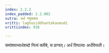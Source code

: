 ```yaml
---
index: 2.2.2
index_padded: 2.2.002
sutra: अर्धं नपुंसकम्‌
vritti: laghusiddhantakaumudi
vrittiindex: 936

---
```

समांशवाच्यर्धशब्दो नित्यं क्लीबे, स प्राग्वत्। अर्धं पिप्पल्याः अर्धपिप्पली।